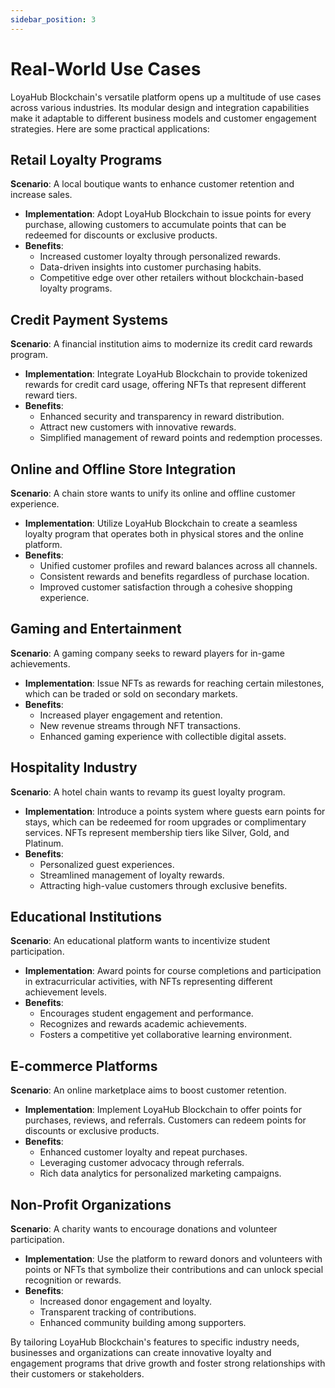 ```yaml
---
sidebar_position: 3
---
```


# Real-World Use Cases

LoyaHub Blockchain's versatile platform opens up a multitude of use cases across various industries. Its modular design and integration capabilities make it adaptable to different business models and customer engagement strategies. Here are some practical applications:

## Retail Loyalty Programs

**Scenario**: A local boutique wants to enhance customer retention and increase sales.

- **Implementation**: Adopt LoyaHub Blockchain to issue points for every purchase, allowing customers to accumulate points that can be redeemed for discounts or exclusive products.
- **Benefits**:
  - Increased customer loyalty through personalized rewards.
  - Data-driven insights into customer purchasing habits.
  - Competitive edge over other retailers without blockchain-based loyalty programs.

## Credit Payment Systems

**Scenario**: A financial institution aims to modernize its credit card rewards program.

- **Implementation**: Integrate LoyaHub Blockchain to provide tokenized rewards for credit card usage, offering NFTs that represent different reward tiers.
- **Benefits**:
  - Enhanced security and transparency in reward distribution.
  - Attract new customers with innovative rewards.
  - Simplified management of reward points and redemption processes.

## Online and Offline Store Integration

**Scenario**: A chain store wants to unify its online and offline customer experience.

- **Implementation**: Utilize LoyaHub Blockchain to create a seamless loyalty program that operates both in physical stores and the online platform.
- **Benefits**:
  - Unified customer profiles and reward balances across all channels.
  - Consistent rewards and benefits regardless of purchase location.
  - Improved customer satisfaction through a cohesive shopping experience.

## Gaming and Entertainment

**Scenario**: A gaming company seeks to reward players for in-game achievements.

- **Implementation**: Issue NFTs as rewards for reaching certain milestones, which can be traded or sold on secondary markets.
- **Benefits**:
  - Increased player engagement and retention.
  - New revenue streams through NFT transactions.
  - Enhanced gaming experience with collectible digital assets.

## Hospitality Industry

**Scenario**: A hotel chain wants to revamp its guest loyalty program.

- **Implementation**: Introduce a points system where guests earn points for stays, which can be redeemed for room upgrades or complimentary services. NFTs represent membership tiers like Silver, Gold, and Platinum.
- **Benefits**:
  - Personalized guest experiences.
  - Streamlined management of loyalty rewards.
  - Attracting high-value customers through exclusive benefits.

## Educational Institutions

**Scenario**: An educational platform wants to incentivize student participation.

- **Implementation**: Award points for course completions and participation in extracurricular activities, with NFTs representing different achievement levels.
- **Benefits**:
  - Encourages student engagement and performance.
  - Recognizes and rewards academic achievements.
  - Fosters a competitive yet collaborative learning environment.

## E-commerce Platforms

**Scenario**: An online marketplace aims to boost customer retention.

- **Implementation**: Implement LoyaHub Blockchain to offer points for purchases, reviews, and referrals. Customers can redeem points for discounts or exclusive products.
- **Benefits**:
  - Enhanced customer loyalty and repeat purchases.
  - Leveraging customer advocacy through referrals.
  - Rich data analytics for personalized marketing campaigns.

## Non-Profit Organizations

**Scenario**: A charity wants to encourage donations and volunteer participation.

- **Implementation**: Use the platform to reward donors and volunteers with points or NFTs that symbolize their contributions and can unlock special recognition or rewards.
- **Benefits**:
  - Increased donor engagement and loyalty.
  - Transparent tracking of contributions.
  - Enhanced community building among supporters.

By tailoring LoyaHub Blockchain's features to specific industry needs, businesses and organizations can create innovative loyalty and engagement programs that drive growth and foster strong relationships with their customers or stakeholders.
